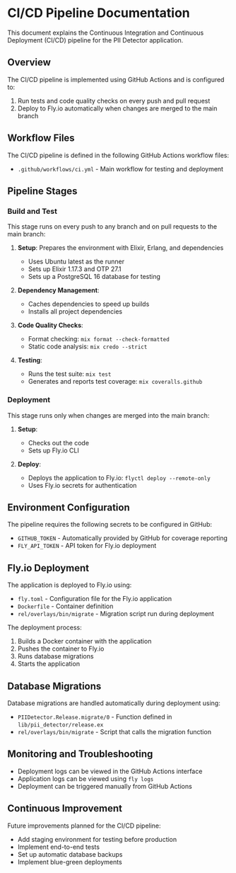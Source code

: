 # CI/CD Pipeline Documentation

This document explains the Continuous Integration and Continuous Deployment (CI/CD) pipeline for the PII Detector application.

## Overview

The CI/CD pipeline is implemented using GitHub Actions and is configured to:

1. Run tests and code quality checks on every push and pull request
2. Deploy to Fly.io automatically when changes are merged to the main branch

## Workflow Files

The CI/CD pipeline is defined in the following GitHub Actions workflow files:

- `.github/workflows/ci.yml` - Main workflow for testing and deployment

## Pipeline Stages

### Build and Test

This stage runs on every push to any branch and on pull requests to the main branch:

1. **Setup**: Prepares the environment with Elixir, Erlang, and dependencies
   - Uses Ubuntu latest as the runner
   - Sets up Elixir 1.17.3 and OTP 27.1
   - Sets up a PostgreSQL 16 database for testing

2. **Dependency Management**:
   - Caches dependencies to speed up builds
   - Installs all project dependencies

3. **Code Quality Checks**:
   - Format checking: `mix format --check-formatted`
   - Static code analysis: `mix credo --strict`

4. **Testing**:
   - Runs the test suite: `mix test`
   - Generates and reports test coverage: `mix coveralls.github`

### Deployment

This stage runs only when changes are merged into the main branch:

1. **Setup**:
   - Checks out the code
   - Sets up Fly.io CLI

2. **Deploy**:
   - Deploys the application to Fly.io: `flyctl deploy --remote-only`
   - Uses Fly.io secrets for authentication

## Environment Configuration

The pipeline requires the following secrets to be configured in GitHub:

- `GITHUB_TOKEN` - Automatically provided by GitHub for coverage reporting
- `FLY_API_TOKEN` - API token for Fly.io deployment

## Fly.io Deployment

The application is deployed to Fly.io using:

- `fly.toml` - Configuration file for the Fly.io application
- `Dockerfile` - Container definition
- `rel/overlays/bin/migrate` - Migration script run during deployment

The deployment process:

1. Builds a Docker container with the application
2. Pushes the container to Fly.io
3. Runs database migrations
4. Starts the application

## Database Migrations

Database migrations are handled automatically during deployment using:

- `PIIDetector.Release.migrate/0` - Function defined in `lib/pii_detector/release.ex`
- `rel/overlays/bin/migrate` - Script that calls the migration function

## Monitoring and Troubleshooting

- Deployment logs can be viewed in the GitHub Actions interface
- Application logs can be viewed using `fly logs`
- Deployment can be triggered manually from GitHub Actions

## Continuous Improvement

Future improvements planned for the CI/CD pipeline:

- Add staging environment for testing before production
- Implement end-to-end tests
- Set up automatic database backups
- Implement blue-green deployments 